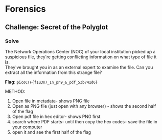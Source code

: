 # Forensics

## Challenge: Secret of the Polyglot
### Solve 
The Network Operations Center (NOC) of your local institution picked up a suspicious file, they're getting conflicting information on what type of file it is.  
They've brought you in as an external expert to examine the file. Can you extract all the information from this strange file? 

**Flag:** `picoCTF{f1u3n7_1n_pn9_&_pdf_53b741d6}`

METHOD:  
1. Open file in metadata- shows PNG file  
2. Open as PNG file (just open with any browser) - shows the second half of the flag  
3. Open pdf file in hex editor- shows PNG first
4. search where PDF starts- until then copy the hex codes- save the file in your computer
5. open it and see the first half of the flag  
